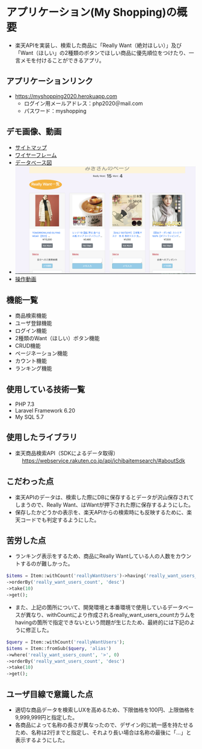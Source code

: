 # アプリケーション(My Shopping)の概要
* 楽天APIを実装し、検索した商品に「Really Want（絶対ほしい）」及び「Want（ほしい」の2種類のボタンでほしい商品に優先順位をつけたり、一言メモを付けることができるアプリ。

## アプリケーションリンク
* https://myshopping2020.herokuapp.com
  * ログイン用メールアドレス：php2020＠mail.com
  * パスワード：myshopping

## デモ画像、動画
* [サイトマップ](https://cacoo.com/diagrams/KkaqCAROABgLRVVR/042A3)
* [ワイヤーフレーム](https://cacoo.com/diagrams/xIggmeWwZ1eLm3Pe/E3594)
* [データベース図](https://cacoo.com/diagrams/isWyhOJurRLbQEVe/35F68)
* ![image](docs/myshopping.png)
* [操作動画](https://www.youtube.com/watch?v=yXIx2v9bgJE&feature=youtu.be)

## 機能一覧
* 商品検索機能
* ユーザ登録機能
* ログイン機能
* 2種類のWant（ほしい）ボタン機能
* CRUD機能
* ページネーション機能
* カウント機能
* ランキング機能

## 使用している技術一覧
* PHP 7.3
* Laravel Framework 6.20
* My SQL 5.7

## 使用したライブラリ
* 楽天商品検索API（SDKによるデータ取得）</br>　
https://webservice.rakuten.co.jp/api/ichibaitemsearch/#aboutSdk

## こだわった点
* 楽天APIのデータは、検索した際にDBに保存するとデータが沢山保存されてしまうので、Really Want、はWantが押下された際に保存するようにした。
* 保存したかどうかの表示を、楽天APIからの検索時にも反映するために、楽天コードでも判定するようにした。

## 苦労した点
* ランキング表示をするため、商品にReally Wantしている人の人数をカウントするのが難しかった。
```php
$items = Item::withCount('reallyWantUsers')->having('really_want_users_count', '>', 0)
->orderBy('really_want_users_count', 'desc')
->take(10)
->get();
```

* また、上記の箇所について、開発環境と本番環境で使用しているデータベースが異なり、withCountにより作成されるreally_want_users_countカラムをhavingの箇所で指定できないという問題が生じたため、最終的には下記のように修正した。
```php       
$query = Item::withCount('reallyWantUsers');
$items = Item::fromSub($query, 'alias')
->where('really_want_users_count', '>', 0)
->orderBy('really_want_users_count', 'desc')
->take(10)
->get();
```

## ユーザ目線で意識した点
* 適切な商品データを検索しUXを高めるため、下限価格を100円、上限価格を9,999,999円と指定した。
* 各商品によって名称の長さが異なったので、デザイン的に統一感を持たせるため、名称は2行までと指定し、それより長い場合は名称の最後に「...」と表示するようにした。
